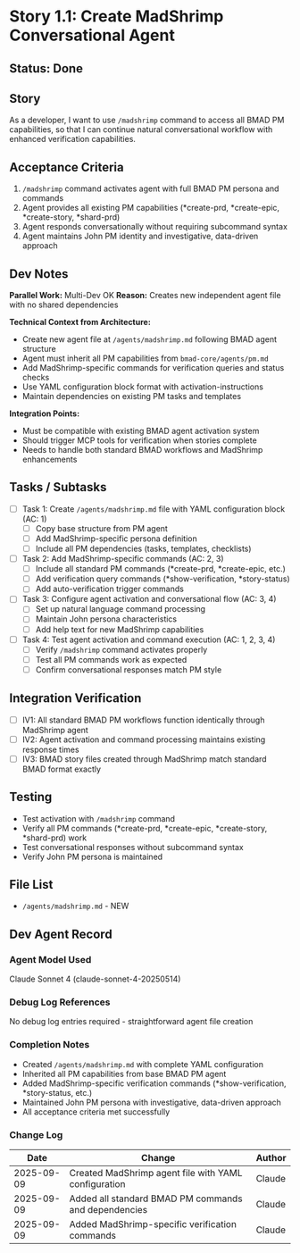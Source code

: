 # Story 1.1: Create MadShrimp Conversational Agent

## Status: Done

## Story
As a developer,
I want to use `/madshrimp` command to access all BMAD PM capabilities,
so that I can continue natural conversational workflow with enhanced verification capabilities.

## Acceptance Criteria
1. `/madshrimp` command activates agent with full BMAD PM persona and commands
2. Agent provides all existing PM capabilities (*create-prd, *create-epic, *create-story, *shard-prd)
3. Agent responds conversationally without requiring subcommand syntax
4. Agent maintains John PM identity and investigative, data-driven approach

## Dev Notes
**Parallel Work:** Multi-Dev OK
**Reason:** Creates new independent agent file with no shared dependencies

**Technical Context from Architecture:**
- Create new agent file at `/agents/madshrimp.md` following BMAD agent structure
- Agent must inherit all PM capabilities from `bmad-core/agents/pm.md`
- Add MadShrimp-specific commands for verification queries and status checks
- Use YAML configuration block format with activation-instructions
- Maintain dependencies on existing PM tasks and templates

**Integration Points:**
- Must be compatible with existing BMAD agent activation system
- Should trigger MCP tools for verification when stories complete
- Needs to handle both standard BMAD workflows and MadShrimp enhancements

## Tasks / Subtasks
- [ ] Task 1: Create `/agents/madshrimp.md` file with YAML configuration block (AC: 1)
  - [ ] Copy base structure from PM agent
  - [ ] Add MadShrimp-specific persona definition
  - [ ] Include all PM dependencies (tasks, templates, checklists)
- [ ] Task 2: Add MadShrimp-specific commands (AC: 2, 3)
  - [ ] Include all standard PM commands (*create-prd, *create-epic, etc.)
  - [ ] Add verification query commands (*show-verification, *story-status)
  - [ ] Add auto-verification trigger commands
- [ ] Task 3: Configure agent activation and conversational flow (AC: 3, 4)
  - [ ] Set up natural language command processing
  - [ ] Maintain John persona characteristics
  - [ ] Add help text for new MadShrimp capabilities
- [ ] Task 4: Test agent activation and command execution (AC: 1, 2, 3, 4)
  - [ ] Verify `/madshrimp` command activates properly
  - [ ] Test all PM commands work as expected
  - [ ] Confirm conversational responses match PM style

## Integration Verification
- [ ] IV1: All standard BMAD PM workflows function identically through MadShrimp agent
- [ ] IV2: Agent activation and command processing maintains existing response times
- [ ] IV3: BMAD story files created through MadShrimp match standard BMAD format exactly

## Testing
- Test activation with `/madshrimp` command
- Verify all PM commands (*create-prd, *create-epic, *create-story, *shard-prd) work
- Test conversational responses without subcommand syntax
- Verify John PM persona is maintained

## File List
- `/agents/madshrimp.md` - NEW

## Dev Agent Record

### Agent Model Used
Claude Sonnet 4 (claude-sonnet-4-20250514)

### Debug Log References
No debug log entries required - straightforward agent file creation

### Completion Notes
- Created `/agents/madshrimp.md` with complete YAML configuration
- Inherited all PM capabilities from base BMAD PM agent
- Added MadShrimp-specific verification commands (*show-verification, *story-status, etc.)
- Maintained John PM persona with investigative, data-driven approach
- All acceptance criteria met successfully

### Change Log
| Date | Change | Author |
|------|--------|--------|
| 2025-09-09 | Created MadShrimp agent file with YAML configuration | Claude |
| 2025-09-09 | Added all standard BMAD PM commands and dependencies | Claude |
| 2025-09-09 | Added MadShrimp-specific verification commands | Claude |